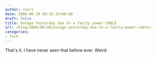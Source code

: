 ```yaml
---
author: court
date: 2006-06-30 09:35:33+00:00
draft: false
title: Outage Yesterday due to a faulty power CABLE
url: /blog/2006/06/30/outage-yesterday-due-to-a-faulty-power-cable/
categories:
- Tech
---
```


That's it.  I have never seen that before ever.  Weird.
